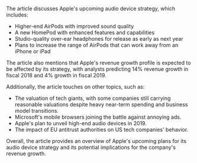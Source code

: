 The article discusses Apple's upcoming audio device strategy, which includes:

* Higher-end AirPods with improved sound quality
* A new HomePod with enhanced features and capabilities
* Studio-quality over-ear headphones for release as early as next year
* Plans to increase the range of AirPods that can work away from an iPhone or iPad

The article also mentions that Apple's revenue growth profile is expected to be affected by its strategy, with analysts predicting 14% revenue growth in fiscal 2018 and 4% growth in fiscal 2019.

Additionally, the article touches on other topics, such as:

* The valuation of tech giants, with some companies still carrying reasonable valuations despite heavy near-term spending and business model transitions.
* Microsoft's mobile browsers joining the battle against annoying ads.
* Apple's plan to unveil high-end audio devices in 2019.
* The impact of EU antitrust authorities on US tech companies' behavior.

Overall, the article provides an overview of Apple's upcoming plans for its audio device strategy and its potential implications for the company's revenue growth.
